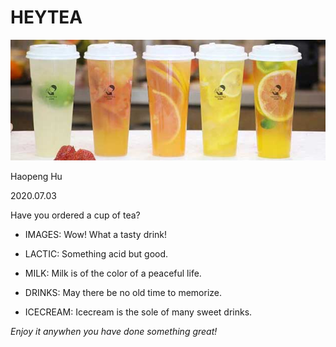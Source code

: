 # HEYTEA

![heytea](https://github.com/philthinker/HEYTEA/blob/master/IMAGES/heytea.jpg)

Haopeng Hu

2020.07.03

Have you ordered a cup of tea?

- IMAGES: Wow! What a tasty drink!

- LACTIC: Something acid but good.

- MILK: Milk is of the color of a peaceful life.

- DRINKS: May there be no old time to memorize.

- ICECREAM: Icecream is the sole of many sweet drinks.

*Enjoy it anywhen you have done something great!*
